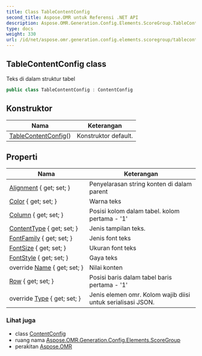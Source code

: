 ```yaml
---
title: Class TableContentConfig
second_title: Aspose.OMR untuk Referensi .NET API
description: Aspose.OMR.Generation.Config.Elements.ScoreGroup.TableContentConfig kelas. Teks di dalam struktur tabel
type: docs
weight: 330
url: /id/net/aspose.omr.generation.config.elements.scoregroup/tablecontentconfig/
---
```

## TableContentConfig class

Teks di dalam struktur tabel

```csharp
public class TableContentConfig : ContentConfig
```

## Konstruktor

| Nama | Keterangan |
| --- | --- |
| [TableContentConfig](tablecontentconfig/)() | Konstruktor default. |

## Properti

| Nama | Keterangan |
| --- | --- |
| [Alignment](../../aspose.omr.generation.config.elements/contentconfig/alignment/) { get; set; } | Penyelarasan string konten di dalam parent |
| [Color](../../aspose.omr.generation.config.elements/contentconfig/color/) { get; set; } | Warna teks |
| [Column](../../aspose.omr.generation.config.elements.scoregroup/tablecontentconfig/column/) { get; set; } | Posisi kolom dalam tabel. kolom pertama - '1' |
| [ContentType](../../aspose.omr.generation.config.elements/contentconfig/contenttype/) { get; set; } | Jenis tampilan teks. |
| [FontFamily](../../aspose.omr.generation.config.elements/contentconfig/fontfamily/) { get; set; } | Jenis font teks |
| [FontSize](../../aspose.omr.generation.config.elements/contentconfig/fontsize/) { get; set; } | Ukuran font teks |
| [FontStyle](../../aspose.omr.generation.config.elements/contentconfig/fontstyle/) { get; set; } | Gaya teks |
| override [Name](../../aspose.omr.generation.config.elements/contentconfig/name/) { get; set; } | Nilai konten |
| [Row](../../aspose.omr.generation.config.elements.scoregroup/tablecontentconfig/row/) { get; set; } | Posisi baris dalam tabel baris pertama - '1' |
| override [Type](../../aspose.omr.generation.config.elements.scoregroup/tablecontentconfig/type/) { get; set; } | Jenis elemen omr. Kolom wajib diisi untuk serialisasi JSON. |

### Lihat juga

* class [ContentConfig](../../aspose.omr.generation.config.elements/contentconfig/)
* ruang nama [Aspose.OMR.Generation.Config.Elements.ScoreGroup](../../aspose.omr.generation.config.elements.scoregroup/)
* perakitan [Aspose.OMR](../../)



